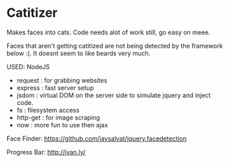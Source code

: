 Catitizer
=========

Makes faces into cats.
Code needs alot of work still, go easy on meee.

Faces that aren't getting catitized are not being detected by the framework below :(. It doesnt seem to like beards very much.

USED:
NodeJS
  - request : for grabbing websites
  - express : fast server setup
  - jsdom : virtual DOM on the server side to simulate jquery and inject code.
  - fs : filesystem access
  - http-get : for image scraping
  - now : more fun to use then ajax


Face Finder:
https://github.com/jaysalvat/jquery.facedetection

Progress Bar:
http://ivan.ly/